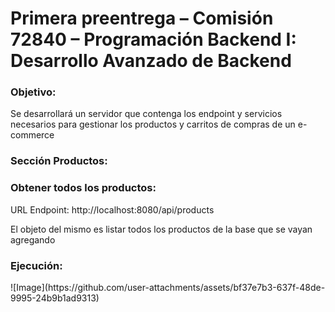 <h1>
  Primera preentrega – Comisión 72840 – Programación Backend I: Desarrollo Avanzado de Backend
</h1>

<h3>Objetivo:</h3>

<p>
  Se desarrollará un servidor que contenga los endpoint y servicios necesarios para gestionar los productos y carritos de compras de un e-commerce
</p>

<h3>Sección Productos:</h3>

<h3>Obtener todos los productos:</h3>
<p>URL Endpoint: http://localhost:8080/api/products</p>
<p>El objeto del mismo es listar todos los productos de la base que se vayan agregando</p>
<h3>Ejecución:</h3>
![Image](https://github.com/user-attachments/assets/bf37e7b3-637f-48de-9995-24b9b1ad9313)
